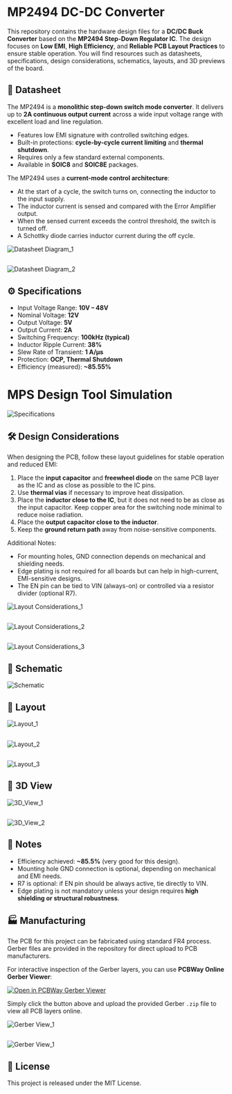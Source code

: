 # MP2494 DC-DC Converter

This repository contains the hardware design files for a **DC/DC Buck Converter** based on the **MP2494 Step-Down Regulator IC**. The design focuses on **Low EMI**, **High Efficiency**, and **Reliable PCB Layout Practices** to ensure stable operation. You will find resources such as datasheets, specifications, design considerations, schematics, layouts, and 3D previews of the board.  

## 📑 Datasheet  

The MP2494 is a **monolithic step-down switch mode converter**. It delivers up to **2A continuous output current** across a wide input voltage range with excellent load and line regulation.  

- Features low EMI signature with controlled switching edges.  
- Built-in protections: **cycle-by-cycle current limiting** and **thermal shutdown**.  
- Requires only a few standard external components.  
- Available in **SOIC8** and **SOIC8E** packages.  

The MP2494 uses a **current-mode control architecture**:  
- At the start of a cycle, the switch turns on, connecting the inductor to the input supply.  
- The inductor current is sensed and compared with the Error Amplifier output.  
- When the sensed current exceeds the control threshold, the switch is turned off.  
- A Schottky diode carries inductor current during the off cycle.  

![Datasheet Diagram_1](https://github.com/mustafaeminadak/MP2494-DC-DC-Converter/blob/main/Hardware/Project_MP2494/Images/MP2494_Datasheet_1.png)
##
![Datasheet Diagram_2](https://github.com/mustafaeminadak/MP2494-DC-DC-Converter/blob/main/Hardware/Project_MP2494/Images/MP2494_Datasheet_1.png)

## ⚙️ Specifications

* Input Voltage Range: **10V – 48V**
* Nominal Voltage: **12V**
* Output Voltage: **5V**
* Output Current: **2A**
* Switching Frequency: **100kHz (typical)**
* Inductor Ripple Current: **38%**
* Slew Rate of Transient: **1 A/µs**
* Protection: **OCP, Thermal Shutdown**
* Efficiency (measured): **~85.55%**

# MPS Design Tool Simulation
![Specifications](https://github.com/mustafaeminadak/MP2494-DC-DC-Converter/blob/main/Hardware/Project_MP2494/Images/MPS-DCDC-Designer-MP2494.png)

## 🛠️ Design Considerations

When designing the PCB, follow these layout guidelines for stable operation and reduced EMI:

1. Place the **input capacitor** and **freewheel diode** on the same PCB layer as the IC and as close as possible to the IC pins.
2. Use **thermal vias** if necessary to improve heat dissipation.
3. Place the **inductor close to the IC**, but it does not need to be as close as the input capacitor. Keep copper area for the switching node minimal to reduce noise radiation.
4. Place the **output capacitor close to the inductor**.
5. Keep the **ground return path** away from noise-sensitive components.

Additional Notes:

* For mounting holes, GND connection depends on mechanical and shielding needs.
* Edge plating is not required for all boards but can help in high-current, EMI-sensitive designs.
* The EN pin can be tied to VIN (always-on) or controlled via a resistor divider (optional R7).

![Layout Considerations_1](https://github.com/mustafaeminadak/MP2494-DC-DC-Converter/blob/main/Hardware/Project_MP2494/Images/Layout_Consideration_1.png)
##
![Layout Considerations_2](https://github.com/mustafaeminadak/MP2494-DC-DC-Converter/blob/main/Hardware/Project_MP2494/Images/Layout_Consideration_2.png)
##
![Layout Considerations_3](https://github.com/mustafaeminadak/MP2494-DC-DC-Converter/blob/main/Hardware/Project_MP2494/Images/Layout_Consideration_3.png)


## 📐 Schematic

![Schematic](https://github.com/mustafaeminadak/MP2494-DC-DC-Converter/blob/main/Hardware/Project_MP2494/Images/Schematic.png)

## 🧩 Layout

![Layout_1](https://github.com/mustafaeminadak/MP2494-DC-DC-Converter/blob/main/Hardware/Project_MP2494/Images/Layout_1.png)
##
![Layout_2](https://github.com/mustafaeminadak/MP2494-DC-DC-Converter/blob/main/Hardware/Project_MP2494/Images/Layout_Top.png)
##
![Layout_3](https://github.com/mustafaeminadak/MP2494-DC-DC-Converter/blob/main/Hardware/Project_MP2494/Images/Layout_Bottom.png)

## 🎨 3D View

![3D_View_1](https://github.com/mustafaeminadak/MP2494-DC-DC-Converter/blob/main/Hardware/Project_MP2494/Images/Project_MP2494_3D_1.png)
##
![3D_View_2](https://github.com/mustafaeminadak/MP2494-DC-DC-Converter/blob/main/Hardware/Project_MP2494/Images/Project_MP2494_3D_2.png)

## 📌 Notes

* Efficiency achieved: **~85.5%** (very good for this design).
* Mounting hole GND connection is optional, depending on mechanical and EMI needs.
* R7 is optional: if EN pin should be always active, tie directly to VIN.
* Edge plating is not mandatory unless your design requires **high shielding or structural robustness**.

## 🏭 Manufacturing

The PCB for this project can be fabricated using standard FR4 process.  
Gerber files are provided in the repository for direct upload to PCB manufacturers.

For interactive inspection of the Gerber layers, you can use **PCBWay Online Gerber Viewer**:  

[![Open in PCBWay Gerber Viewer](https://img.shields.io/badge/Open%20Gerber%20Viewer-PCBWay-brightgreen?style=for-the-badge&logo=pcb)](https://www.pcbway.com/project/OnlineGerberViewer.html)

Simply click the button above and upload the provided Gerber `.zip` file to view all PCB layers online.

![Gerber View_1](https://github.com/mustafaeminadak/MP2494-DC-DC-Converter/blob/main/Hardware/Project_MP2494/Images/GerberView_1.png)
##
![Gerber View_1](https://github.com/mustafaeminadak/MP2494-DC-DC-Converter/blob/main/Hardware/Project_MP2494/Images/GerberView_2.png)

## 📜 License 
This project is released under the MIT License.
